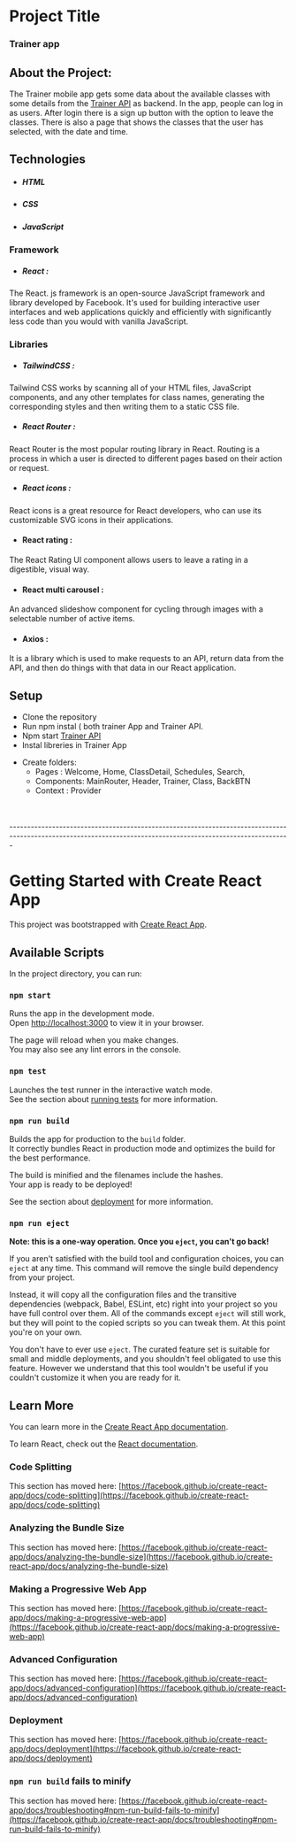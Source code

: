 # Project Title

### Trainer app
## About the Project:
The Trainer mobile app gets some data about the available classes with some details from the [Trainer API](http://localhost:4000) as backend.
In the app, people can log in as users. After login there is a sign up button with the option to leave the classes. 
There is also a page that shows the classes that the user has selected, with the date and time.

## Technologies
- ##### HTML
- ##### CSS
- ##### JavaScript

### Framework

- ##### React :
The React. js framework is an open-source JavaScript framework and library developed by Facebook.
   It's used for building interactive user interfaces and web applications quickly and efficiently with significantly less code than you would with vanilla JavaScript. 


### Libraries 
- ##### TailwindCSS : 
Tailwind CSS works by scanning all of your HTML files, JavaScript components, and any other templates for class names, generating the corresponding styles and then writing them to a static CSS file.

- ##### React Router :
React Router is the most popular routing library in React. Routing is a process in which a user is directed to different pages based on their action or request.

- ##### React icons :
React icons is a great resource for React developers, who can use its customizable SVG icons in their applications.

- #### React rating :
The React Rating UI component allows users to leave a rating in a digestible, visual way.

- #### React multi carousel :
An advanced slideshow component for cycling through images with a selectable number of active items.


- #### Axios :
It is a library which is used to make requests to an API, return data from the API, and then do things with that data in our React application.

## Setup

- Clone the repository
- Run npm instal ( both trainer App and Trainer API.
- Npm start [Trainer API](http://localhost:4000)
- Instal libreries in Trainer App
+ Create folders:
   + Pages : Welcome, Home, ClassDetail, Schedules, Search, 
   + Components: MainRouter, Header, Trainer, Class, BackBTN
   + Context : Provider
	 
	 













<br>
<br>
-------------------------------------------------------------------------------------------------------------------------------------------------------------

# Getting Started with Create React App

This project was bootstrapped with [Create React App](https://github.com/facebook/create-react-app).

## Available Scripts

In the project directory, you can run:

### `npm start`

Runs the app in the development mode.\
Open [http://localhost:3000](http://localhost:3000) to view it in your browser.

The page will reload when you make changes.\
You may also see any lint errors in the console.

### `npm test`

Launches the test runner in the interactive watch mode.\
See the section about [running tests](https://facebook.github.io/create-react-app/docs/running-tests) for more information.

### `npm run build`

Builds the app for production to the `build` folder.\
It correctly bundles React in production mode and optimizes the build for the best performance.

The build is minified and the filenames include the hashes.\
Your app is ready to be deployed!

See the section about [deployment](https://facebook.github.io/create-react-app/docs/deployment) for more information.

### `npm run eject`

**Note: this is a one-way operation. Once you `eject`, you can't go back!**

If you aren't satisfied with the build tool and configuration choices, you can `eject` at any time. This command will remove the single build dependency from your project.

Instead, it will copy all the configuration files and the transitive dependencies (webpack, Babel, ESLint, etc) right into your project so you have full control over them. All of the commands except `eject` will still work, but they will point to the copied scripts so you can tweak them. At this point you're on your own.

You don't have to ever use `eject`. The curated feature set is suitable for small and middle deployments, and you shouldn't feel obligated to use this feature. However we understand that this tool wouldn't be useful if you couldn't customize it when you are ready for it.

## Learn More

You can learn more in the [Create React App documentation](https://facebook.github.io/create-react-app/docs/getting-started).

To learn React, check out the [React documentation](https://reactjs.org/).

### Code Splitting

This section has moved here: [https://facebook.github.io/create-react-app/docs/code-splitting](https://facebook.github.io/create-react-app/docs/code-splitting)

### Analyzing the Bundle Size

This section has moved here: [https://facebook.github.io/create-react-app/docs/analyzing-the-bundle-size](https://facebook.github.io/create-react-app/docs/analyzing-the-bundle-size)

### Making a Progressive Web App

This section has moved here: [https://facebook.github.io/create-react-app/docs/making-a-progressive-web-app](https://facebook.github.io/create-react-app/docs/making-a-progressive-web-app)

### Advanced Configuration

This section has moved here: [https://facebook.github.io/create-react-app/docs/advanced-configuration](https://facebook.github.io/create-react-app/docs/advanced-configuration)

### Deployment

This section has moved here: [https://facebook.github.io/create-react-app/docs/deployment](https://facebook.github.io/create-react-app/docs/deployment)

### `npm run build` fails to minify

This section has moved here: [https://facebook.github.io/create-react-app/docs/troubleshooting#npm-run-build-fails-to-minify](https://facebook.github.io/create-react-app/docs/troubleshooting#npm-run-build-fails-to-minify)
